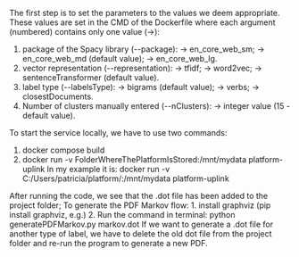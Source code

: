 The first step is to set the parameters to the values we deem appropriate. 
These values are set in the CMD of the Dockerfile where each argument (numbered) 
contains only one value (->):
1. package of the Spacy library (--package):
    -> en_core_web_sm; 
    -> en_core_web_md (default value);
    -> en_core_web_lg.
2. vector representation (--representation):
    -> tfidf;
    -> word2vec;
    -> sentenceTransformer (default value).
3. label type (--labelsType):
    -> bigrams (default value);
    -> verbs;
    -> closestDocuments.
4. Number of clusters manually entered (--nClusters):
    -> integer value (15 - default value).


To start the service locally, we have to use two commands:
1. docker compose build
2. docker run -v FolderWhereThePlatformIsStored:/mnt/mydata platform-uplink
In my example it is: docker run -v C:/Users/patricia/platform/:/mnt/mydata platform-uplink 


After running the code, we see that the .dot file has been added to the project folder;
To generate the PDF Markov flow:
    1. install graphviz (pip install graphviz, e.g.)
    2. Run the command in terminal: python generatePDFMarkov.py markov.dot
If we want to generate a .dot file for another type of label, we have to delete the old
dot file from the project folder and re-run the program to generate a new PDF.

